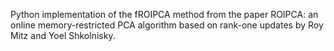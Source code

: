 Python implementation of the fROIPCA method from the paper ROIPCA: an online memory-restricted PCA algorithm based on rank-one
updates by Roy Mitz and Yoel Shkolnisky. 
